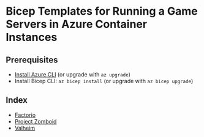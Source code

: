 # Bicep Templates for Running a Game Servers in Azure Container Instances

## Prerequisites

- [Install Azure CLI](https://docs.microsoft.com/en-us/cli/azure/) (or upgrade with `az upgrade`)
- Install Bicep CLI: `az bicep install` (or upgrade with `az bicep upgrade`)

## Index

- [Factorio](./factorio.md)
- [Project Zomboid](./pzomboid.md)
- [Valheim](./valheim.md)
